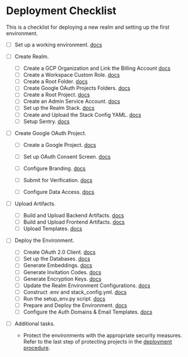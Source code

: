# Deployment Checklist

This is a checklist for deploying a new realm and setting up the first environment.

- [ ] Set up a working environment. [docs](deployment-procedure.md#step-0-set-up-the-working-environment)

- [ ] Create Realm.
  - [ ] Create a GCP Organization and Link the Billing Account [docs](deployment-procedure.md#step-11-create-a-gcp-organization-and-link-the-billing-account)
  - [ ] Create a Workspace Custom Role. [docs](deployment-procedure.md#step-12-create-a-workspace-custom-role)
  - [ ] Create a Root Folder. [docs](deployment-procedure.md#step-13-create-a-root-folder)
  - [ ] Create Google OAuth Projects Folders. [docs](deployment-procedure.md#step-14-create-google-oauth-project-folders)
  - [ ] Create a Root Project. [docs](deployment-procedure.md#step-15-create-a-root-project)
  - [ ] Create an Admin Service Account. [docs](deployment-procedure.md#step-16-create-an-admin-service-account)
  - [ ] Set up the Realm Stack. [docs](deployment-procedure.md#step-17-set-up-the-realm-stack)
  - [ ] Create and Upload the Stack Config YAML. [docs](deployment-procedure.md#step-18-create-and-upload-the-stack-config-yaml)
  - [ ] Setup Sentry. [docs](deployment-procedure.md#step-19-setup-sentry)

- [ ] Create Google OAuth Project.
  - [ ] Create a Google Project. [docs](deployment-procedure.md#step-21-create-a-google-project)
  - [ ] Set up OAuth Consent Screen. [docs](deployment-procedure.md#step-22-set-up-oauth-consent-screen)
  - [ ] Configure Branding. [docs](deployment-procedure.md#step-23-configure-branding)
  - [ ] Submit for Verification. [docs](deployment-procedure.md#step-24-submit-for-verification)
  - [ ] Configure Data Access. [docs](deployment-procedure.md#step-25-configure-data-access)


- [ ] Upload Artifacts.
  - [ ] Build and Upload Backend Artifacts. [docs](deployment-procedure.md#step-31-build-and-upload-backend-artifacts)
  - [ ] Build and Upload Frontend Artifacts. [docs](deployment-procedure.md#step-32-build-and-upload-frontend-artifacts)
  - [ ] Upload Templates. [docs](deployment-procedure.md#step-33-upload-templates)

- [ ] Deploy the Environment.
  - [ ] Create OAuth 2.0 Client. [docs](deployment-procedure.md#step-41-create-oauth-20-client)
  - [ ] Set up the Databases. [docs](deployment-procedure.md#step-42-set-up-the-databases)
  - [ ] Generate Embeddings. [docs](deployment-procedure.md#step-43-generate-embeddings)
  - [ ] Generate Invitation Codes. [docs](deployment-procedure.md#step-44-generate-invitation-codes)
  - [ ] Generate Encryption Keys. [docs](deployment-procedure.md#step-45-generate-encryption-keys)
  - [ ] Update the Realm Environment Configurations. [docs](deployment-procedure.md#step-46-update-the-realm-environment-configurations)
  - [ ] Construct .env and stack_config.yml. [docs](deployment-procedure.md#step-47-construct-env-and-stack_configyml)
  - [ ] Run the setup_env.py script. [docs](deployment-procedure.md#step-48-run-the-setuppy-script)
  - [ ] Prepare and Deploy the Environment. [docs](deployment-procedure.md#step-49-prepare-and-deploy-the-environment)
  - [ ] Configure the Auth Domains & Email Templates. [docs](deployment-procedure.md#step-410-configure-the-auth-domains-and-email-templates-for-the-identity-platform)

- [ ] Additional tasks.
  - Protect the environments with the appropriate security measures. Refer to the last step of protecting projects in the [deployment procedure](deployment-procedure.md#protect-an-environment-from-deletion).
